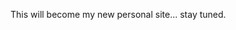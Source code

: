 <!--
.. title: 
.. slug: index
.. date: 2019-11-16 22:53:44 UTC
.. tags: 
.. category: 
.. link: 
.. description: 
.. type: text
.. hidetitle: True
-->

This will become my new personal site... stay tuned.